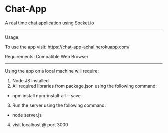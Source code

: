 # Chat-App
A real time chat application using Socket.io

--------------------------------------------------------------------
Usage: 

To use the app visit: https://chat-app-achal.herokuapp.com/

Requirements: Compatible Web Browser 

--------------------------------------------------------------------
Using the app on a local machine will require: 
1) Node.JS installed
2) All required libraries from package.json using the following command: 
 - npm install npm-install-all --save
 
3) Run the server using the following command: 
 - node server.js
 
4) visit localhost @ port 3000 
